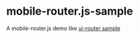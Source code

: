 # mobile-router.js-sample
A mobile-router.js demo like [ui-router sample](http://angular-ui.github.io/ui-router/sample/)
